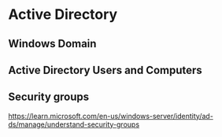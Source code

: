 # Active Directory

## Windows Domain

## Active Directory Users and Computers

## Security groups

https://learn.microsoft.com/en-us/windows-server/identity/ad-ds/manage/understand-security-groups

## 
